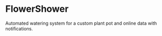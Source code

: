 # FlowerShower
Automated watering system for a custom plant pot and online data with notifications.
